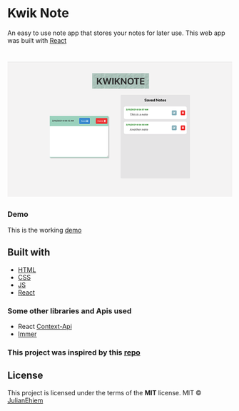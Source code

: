 # Kwik Note

An easy to use note app that stores your notes for later use. This web app was built with [React](https://reactjs.org/)

<h1 align="center">
<img src="src/screenshot-3.png" alt="kwik note screenshot">
</h1>

### Demo

This is the working [demo](https://julianehiem.github.io/kwik-notes/)

## Built with

- [HTML](https://developer.mozilla.org/en-US/docs/Web/HTML)
- [CSS](https://developer.mozilla.org/en-US/docs/Web/CSS)
- [JS](https://developer.mozilla.org/en-US/docs/Web/JavaScript)
- [React](https://reactjs.org/)

### Some other libraries and Apis used

- React [Context-Api](https://reactjs.org/docs/context.html)
- [Immer](https://github.com/immerjs/immer)

### This project was inspired by this [repo](https://github.com/florinpop17/app-ideas/blob/master/Projects/1-Beginner/Notes-App.md)

## License

This project is licensed under the terms of the **MIT** license.
MIT © [JulianEhiem](https://github.com/JulianEhiem)